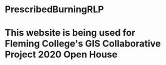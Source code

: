 # PrescribedBurningRLP
# This website is being used for Fleming College's GIS Collaborative Project 2020 Open House 

